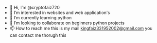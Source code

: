- 👋 Hi, I’m @cryptofaiz720
- 👀 I’m interested in websites and web application's
- 🌱 I’m currently learning python 
- 💞️ I’m looking to collaborate on beginners python projects 
- 📫 How to reach me this is my mail kingfaiz331952002@gmail.com you can contact me thorugh this 

<!---
cryptofaiz720/cryptofaiz720 is a ✨ special ✨ repository because its `README.md` (this file) appears on your GitHub profile.
You can click the Preview link to take a look at your changes.
--->
